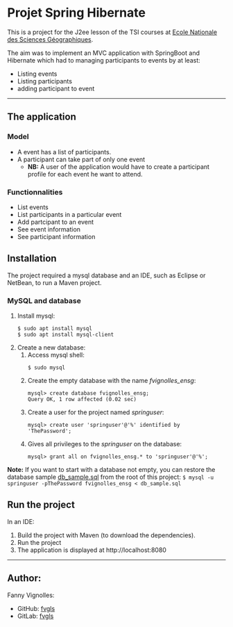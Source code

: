 # Projet Spring Hibernate

This is a project for the J2ee lesson of the TSI courses at [Ecole Nationale des Sciences Géographiques](www.ensg.eu).

The aim was to implement an MVC application with SpringBoot and Hibernate which had to managing participants to events by at least:
* Listing events
* Listing participants
* adding participant to event

---

## The application

### Model

* A event has a list of participants.
* A participant can take part of only one event
    * **NB:** A user of the application would have to create a participant profile for each event he want to attend.


### Functionnalities

* List events
* List participants in a particular event
* Add partcipant to an event
* See event information
* See participant information



## Installation

The project required a mysql database and an IDE, such as Eclipse or NetBean, to run a Maven project.

### MySQL and database

1. Install mysql:
    ```
    $ sudo apt install mysql
    $ sudo apt install mysql-client
    ```
1. Create a new database:
    1. Access mysql shell:
        ```
        $ sudo mysql
        ```
    1. Create the empty database with the name _fvignolles\_ensg_:
        ```
        mysql> create database fvignolles_ensg;
        Query OK, 1 row affected (0.02 sec)
        ```
    1. Create a user for the project named _springuser_:
        ```
        mysql> create user 'springuser'@'%' identified by 'ThePassword';
        ```
    1. Gives  all privileges to the _springuser_ on the database:
        ```
        mysql> grant all on fvignolles_ensg.* to 'springuser'@'%';
        ```
**Note:** If you want to start with a database not empty, you can restore the database sample [db_sample.sql](db_sample.sql) from the root of this project:
    ```
    $ mysql -u springuser -pThePassword fvignolles_ensg < db_sample.sql
    ```

## Run the project

In an IDE:
1. Build the project with Maven (to download the dependencies).
2. Run the project
3. The application is displayed at http://localhost:8080


---

## Author:
Fanny Vignolles:
* GitHub: [fvgls](https://github.com/fvgls)
* GitLab: [fvgls](https://gitlab.com/fvgls)
